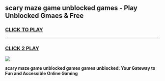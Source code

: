 
## scary maze game unblocked games - Play Unblocked Gmaes & Free
<h3>
<a href="https://news.freeplayer.one?title=scary_maze_game_unblocked_games&ref=16F">CLICK TO PLAY</a></h3>
<hr>

<h3>
<a href="https://news.freeplayer.one?title=scary_maze_game_unblocked_games&ref=16F">CLICK 2 PLAY</a>
  
</h3>

<a href="https://news.freeplayer.one?title=scary_maze_game_unblocked_games&ref=16F/"><img src="https://clearcache.store/games.png"></a>


**scary maze game unblocked games games unblocked: Your Gateway to Fun and Accessible Online Gaming**

